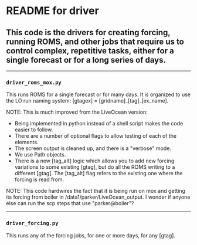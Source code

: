 # README for driver

## This code is the drivers for creating forcing, running ROMS, and other jobs that require us to control complex, repetitive tasks, either for a single forecast or for a long series of days.

---

### `driver_roms_mox.py`

This runs ROMS for a single forecast or for many days. It is organized to use the LO run naming system: [gtagex] = [gridname]\_[tag]\_[ex_name].

NOTE: This is much improved from the LiveOcean version:
- Being implemented in python instead of a shell script makes the code easier to follow.
- There are a number of optional flags to allow testing of each of the elements.
- The screen output is cleaned up, and there is a "verbose" mode.
- We use Path objects.
- There is a new [tag_alt] logic which allows you to add new forcing variations to some existing [gtag], but do all the ROMS writing to a different [gtag]. The [tag_alt] flag refers to the existing one where the forcing is read from.

NOTE: This code hardwires the fact that it is being run on mox and getting its forcing from boiler in /data1/parker/LiveOcean_output. I wonder if anyone else can run the scp steps that use "parker@boiler"?

---

### `driver_forcing.py`

This runs any of the forcing jobs, for one or more days, for any [gtag].
